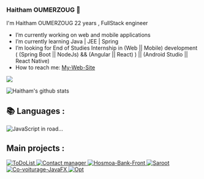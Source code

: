 ### Haitham OUMERZOUG 👋
I'm Haitham OUMERZOUG 22 years , FullStack engineer  

-  I’m currently working on web and mobile applications
-  I’m currently learning Java | JEE | Spring 
-  I’m looking for End of Studies Internship in (Web || Mobile) development ( (Spring Boot || NodeJs) && (Angular || React) ) || (Android Studio || React Native) 
-  How to reach me: 
[My-Web-Site](http://haitham-oumerzoug.com) &nbsp;&nbsp;&nbsp;
<a href="https://www.linkedin.com/in/haitham-oumerzoug/">
    <img src="https://img.shields.io/badge/linkedin-%230077B5.svg?&style=for-the-badge&logo=linkedin&logoColor=white" />
</a>


![Haitham's github stats](https://github-readme-stats.vercel.app/api?username=HaithamOumerzoug&layout=compact&show_icons=true&theme=dark) 


## 📚 Languages :

<img alt="JavaScript in road..." src="https://github-readme-stats.vercel.app/api/top-langs/?username=HaithamOumerzoug&layout=compact&theme=dark">

## Main projects :

<div>
<a href="https://github.com/HaithamOumerzoug/ToDoList-ReactJS-NodeJS">
<img alt="ToDoList" src="https://github-readme-stats.vercel.app/api/pin/?username=HaithamOumerzoug&repo=ToDoList-ReactJS-NodeJS&theme=dark">
</a>

<a href="https://github.com/HaithamOumerzoug/contact-manager-react-redux">
<img alt="Contact manager"src="https://github-readme-stats.vercel.app/api/pin/?username=HaithamOumerzoug&repo=contact-manager-react-redux&theme=dark">
</a>

<a href="https://github.com/HaithamOumerzoug/Hosmoa-Bank-Front">
<img alt="Hosmoa-Bank-Front" src="https://github-readme-stats.vercel.app/api/pin/?username=HaithamOumerzoug&repo=Hosmoa-Bank-Front&theme=dark">
</a>
<a href="https://github.com/HaithamOumerzoug/Saroot">
<img alt="Saroot" src="https://github-readme-stats.vercel.app/api/pin/?username=HaithamOumerzoug&repo=Saroot&theme=dark">
</a>

<a href="https://github.com/HaithamOumerzoug/Co-voiturage-JavaFX">
<img alt="Co-voiturage-JavaFX" src="https://github-readme-stats.vercel.app/api/pin/?username=HaithamOumerzoug&repo=Co-voiturage-JavaFX&theme=dark">
</a>

<a href="https://github.com/HaithamOumerzoug/Opticienne-Laravel-Vue.js">
<img alt="Opt" src="https://github-readme-stats.vercel.app/api/pin/?username=HaithamOumerzoug&repo=Opticienne-Laravel-Vue.js&theme=dark">
</a>
</div>
